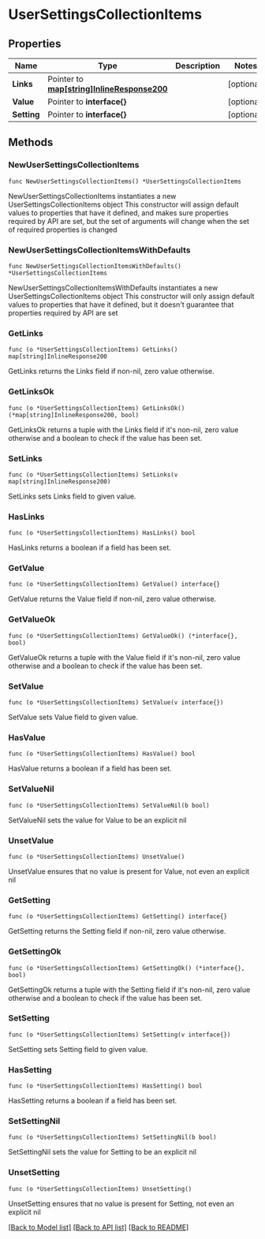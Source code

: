 # UserSettingsCollectionItems

## Properties

Name | Type | Description | Notes
------------ | ------------- | ------------- | -------------
**Links** | Pointer to [**map[string]InlineResponse200**](InlineResponse200.md) |  | [optional] 
**Value** | Pointer to **interface{}** |  | [optional] 
**Setting** | Pointer to **interface{}** |  | [optional] 

## Methods

### NewUserSettingsCollectionItems

`func NewUserSettingsCollectionItems() *UserSettingsCollectionItems`

NewUserSettingsCollectionItems instantiates a new UserSettingsCollectionItems object
This constructor will assign default values to properties that have it defined,
and makes sure properties required by API are set, but the set of arguments
will change when the set of required properties is changed

### NewUserSettingsCollectionItemsWithDefaults

`func NewUserSettingsCollectionItemsWithDefaults() *UserSettingsCollectionItems`

NewUserSettingsCollectionItemsWithDefaults instantiates a new UserSettingsCollectionItems object
This constructor will only assign default values to properties that have it defined,
but it doesn't guarantee that properties required by API are set

### GetLinks

`func (o *UserSettingsCollectionItems) GetLinks() map[string]InlineResponse200`

GetLinks returns the Links field if non-nil, zero value otherwise.

### GetLinksOk

`func (o *UserSettingsCollectionItems) GetLinksOk() (*map[string]InlineResponse200, bool)`

GetLinksOk returns a tuple with the Links field if it's non-nil, zero value otherwise
and a boolean to check if the value has been set.

### SetLinks

`func (o *UserSettingsCollectionItems) SetLinks(v map[string]InlineResponse200)`

SetLinks sets Links field to given value.

### HasLinks

`func (o *UserSettingsCollectionItems) HasLinks() bool`

HasLinks returns a boolean if a field has been set.

### GetValue

`func (o *UserSettingsCollectionItems) GetValue() interface{}`

GetValue returns the Value field if non-nil, zero value otherwise.

### GetValueOk

`func (o *UserSettingsCollectionItems) GetValueOk() (*interface{}, bool)`

GetValueOk returns a tuple with the Value field if it's non-nil, zero value otherwise
and a boolean to check if the value has been set.

### SetValue

`func (o *UserSettingsCollectionItems) SetValue(v interface{})`

SetValue sets Value field to given value.

### HasValue

`func (o *UserSettingsCollectionItems) HasValue() bool`

HasValue returns a boolean if a field has been set.

### SetValueNil

`func (o *UserSettingsCollectionItems) SetValueNil(b bool)`

 SetValueNil sets the value for Value to be an explicit nil

### UnsetValue
`func (o *UserSettingsCollectionItems) UnsetValue()`

UnsetValue ensures that no value is present for Value, not even an explicit nil
### GetSetting

`func (o *UserSettingsCollectionItems) GetSetting() interface{}`

GetSetting returns the Setting field if non-nil, zero value otherwise.

### GetSettingOk

`func (o *UserSettingsCollectionItems) GetSettingOk() (*interface{}, bool)`

GetSettingOk returns a tuple with the Setting field if it's non-nil, zero value otherwise
and a boolean to check if the value has been set.

### SetSetting

`func (o *UserSettingsCollectionItems) SetSetting(v interface{})`

SetSetting sets Setting field to given value.

### HasSetting

`func (o *UserSettingsCollectionItems) HasSetting() bool`

HasSetting returns a boolean if a field has been set.

### SetSettingNil

`func (o *UserSettingsCollectionItems) SetSettingNil(b bool)`

 SetSettingNil sets the value for Setting to be an explicit nil

### UnsetSetting
`func (o *UserSettingsCollectionItems) UnsetSetting()`

UnsetSetting ensures that no value is present for Setting, not even an explicit nil

[[Back to Model list]](../README.md#documentation-for-models) [[Back to API list]](../README.md#documentation-for-api-endpoints) [[Back to README]](../README.md)


